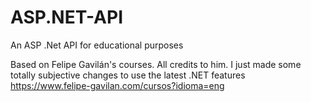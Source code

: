 # ASP.NET-API
An ASP .Net API for educational purposes

Based on Felipe Gavilán's courses. All credits to him. I just made some totally subjective changes to use the latest .NET features
https://www.felipe-gavilan.com/cursos?idioma=eng
